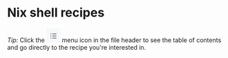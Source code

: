 # Nix shell recipes

*Tip:* Click the ![](menu-icon.png "menu icon")
menu icon in the file header to see the table of contents and go directly to the recipe you're interested in.
